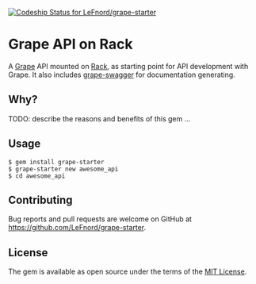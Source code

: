 [![Codeship Status for LeFnord/grape-starter](https://app.codeship.com/projects/91e08e60-9600-0134-5571-4a8607aa1ae3/status?branch=master)](https://app.codeship.com/projects/186901)

# Grape API on Rack

A [Grape](http://github.com/ruby-grape/grape) API mounted on [Rack](https://github.com/rack/rack), as starting point for API development with Grape. It also includes [grape-swagger](http://github.com/ruby-grape/grape-swagger) for documentation generating.

## Why?

TODO: describe the reasons and benefits of this gem …


## Usage

```
$ gem install grape-starter
$ grape-starter new awesome_api
$ cd awesome_api
```


## Contributing

Bug reports and pull requests are welcome on GitHub at https://github.com/LeFnord/grape-starter.



## License

The gem is available as open source under the terms of the [MIT License](LICENSE).
